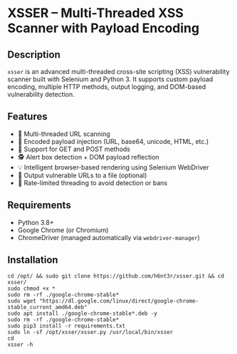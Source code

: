 # XSSER – Multi-Threaded XSS Scanner with Payload Encoding

## Description

`xsser` is an advanced multi-threaded cross-site scripting (XSS) vulnerability scanner built with Selenium and Python 3. It supports custom payload encoding, multiple HTTP methods, output logging, and DOM-based vulnerability detection.

## Features

- 🚀 Multi-threaded URL scanning
- 🧪 Encoded payload injection (URL, base64, unicode, HTML, etc.)
- 📄 Support for GET and POST methods
- 🕵️ Alert box detection + DOM payload reflection
- 💡 Intelligent browser-based rendering using Selenium WebDriver
- 💾 Output vulnerable URLs to a file (optional)
- 🧵 Rate-limited threading to avoid detection or bans

## Requirements

- Python 3.8+
- Google Chrome (or Chromium)
- ChromeDriver (managed automatically via `webdriver-manager`)

## Installation

```
cd /opt/ && sudo git clone https://github.com/h6nt3r/xsser.git && cd xsser/
sudo chmod +x *
sudo rm -rf ./google-chrome-stable*
sudo wget "https://dl.google.com/linux/direct/google-chrome-stable_current_amd64.deb"
sudo apt install ./google-chrome-stable*.deb -y
sudo rm -rf ./google-chrome-stable*
sudo pip3 install -r requirements.txt
sudo ln -sf /opt/xsser/xsser.py /usr/local/bin/xsser
cd
xsser -h
```
